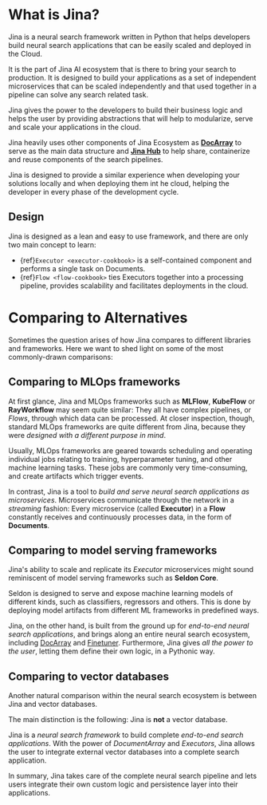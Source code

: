 # What is Jina?

Jina is a neural search framework written in Python that helps developers build neural search applications that can be easily scaled and deployed in the Cloud.

It is the part of Jina AI ecosystem that is there to bring your search to production. It is designed to build your applications as a set 
of independent microservices that can be scaled independently and that used together in a pipeline can solve any search related task. 

Jina gives the power to the developers to build their business logic and helps the user by providing abstractions that will help to modularize, serve and scale your applications in the cloud.

Jina heavily uses other components of Jina Ecosystem as [**DocArray**](https://docarray.jina.ai/) to serve as the main data structure and [**Jina Hub**](https://hub.jina.ai/)  to help share, containerize and reuse 
components of the search pipelines.

Jina is designed to provide a similar experience when developing your solutions locally and when deploying them int he cloud, helping the developer 
in every phase of the development cycle.

## Design 

Jina is designed as a lean and easy to use framework, and there are only two main concept to learn:

- {ref}`Executor <executor-cookbook>` is a self-contained component and performs a single task on Documents.
- {ref}`Flow <flow-cookbook>` ties Executors together into a processing pipeline, provides scalability and facilitates deployments in the cloud.


# Comparing to Alternatives

Sometimes the question arises of how Jina compares to different libraries and frameworks. Here we want to shed light on some of the
most commonly-drawn comparisons:

## Comparing to MLOps frameworks

At first glance, Jina and MLOps frameworks such as **MLFlow**, **KubeFlow** or **RayWorkflow** may seem quite similar:
They all have complex pipelines, or *Flows*, through which data can be processed.
At closer inspection, though, standard MLOps frameworks are quite different from Jina, because they were *designed with
a different purpose in mind*.

Usually, MLOps frameworks are geared towards scheduling and operating individual jobs relating to training,
hyperparameter tuning, and other machine learning tasks.
These jobs are commonly very time-consuming, and create artifacts which trigger events.

In contrast, Jina is a tool to *build and serve neural search applications as microservices*.
Microservices communicate through the network in a *streaming* fashion: Every microservice (called **Executor**) in a
**Flow** constantly receives and continuously processes data, in the form of **Documents**.

## Comparing to model serving frameworks

Jina's ability to scale and replicate its *Executor* microservices might sound reminiscent of model serving frameworks
such as **Seldon Core**.

Seldon is designed to serve and expose machine learning models of different kinds, such as classifiers, regressors and others.
This is done by deploying model artifacts from different ML frameworks in predefined ways.

Jina, on the other hand, is built from the ground up for *end-to-end neural search applications*, and brings along an
entire neural search ecosystem, including [DocArray](https://docarray.jina.ai/) and [Finetuner](https://finetuner.jina.ai/).
Furthermore, Jina gives *all the power to the user*, letting them define their own logic, in a Pythonic way.

## Comparing to vector databases

Another natural comparison within the neural search ecosystem is between Jina and vector databases.

The main distinction is the following: Jina is **not** a vector database. 

Jina is a *neural search framework* to build complete *end-to-end search applications*.
With the power of *DocumentArray* and *Executors*, Jina allows the user to integrate external vector databases into a
complete search application.
 
In summary, Jina takes care of the complete neural search pipeline and lets users integrate their own custom logic
and persistence layer into their applications.
